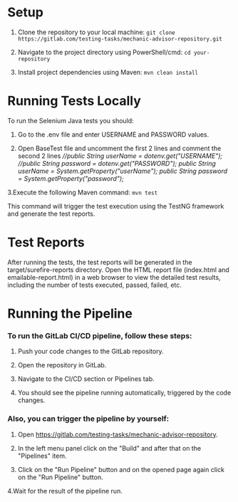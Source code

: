 # Setup
1. Clone the repository to your local machine:
`git clone https://gitlab.com/testing-tasks/mechanic-advisor-repository.git`

2. Navigate to the project directory using PowerShell/cmd:
`cd your-repository`

3. Install project dependencies using Maven:
`mvn clean install`

# Running Tests Locally 

To run the Selenium Java tests you should:
1. Go to the .env file and enter USERNAME and PASSWORD values.

2. Open BaseTest file and uncomment the first 2 lines and comment the second 2 lines 
_//public String userName = dotenv.get("USERNAME"); //public String password =  dotenv.get("PASSWORD");
public String userName = System.getProperty("userName"); public String password = System.getProperty("password");_

3.Execute the following Maven command:
`mvn test`

This command will trigger the test execution using the TestNG framework and generate the test reports.

# Test Reports

After running the tests, the test reports will be generated in the target/surefire-reports directory. 
Open the HTML report file (index.html and emailable-report.html) in a web browser to view the detailed test results, including the number of tests 
executed, passed, failed, etc.

# Running the Pipeline

### To run the GitLab CI/CD pipeline, follow these steps:

1. Push your code changes to the GitLab repository.

2. Open the repository in GitLab.

3. Navigate to the CI/CD section or Pipelines tab.

4. You should see the pipeline running automatically, triggered by the code changes.

### Also, you can trigger the pipeline by yourself:

1. Open https://gitlab.com/testing-tasks/mechanic-advisor-repository.

2. In the left menu panel click on the "Build" and after that on the "Pipelines" item.

3. Click on the "Run Pipeline" button and on the opened page again click on the "Run Pipeline" button.

4.Wait for the result of the pipeline run.


